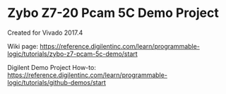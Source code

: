 # Zybo Z7-20 Pcam 5C Demo Project 
Created for Vivado 2017.4

Wiki page: https://reference.digilentinc.com/learn/programmable-logic/tutorials/zybo-z7-pcam-5c-demo/start

Digilent Demo Project How-to: https://reference.digilentinc.com/learn/programmable-logic/tutorials/github-demos/start
